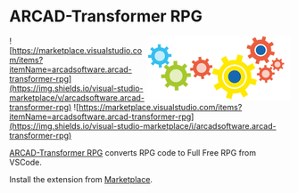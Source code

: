 # ARCAD-Transformer RPG

<img src="media/logo.png" align="right"/>

![https://marketplace.visualstudio.com/items?itemName=arcadsoftware.arcad-transformer-rpg](https://img.shields.io/visual-studio-marketplace/v/arcadsoftware.arcad-transformer-rpg)
![https://marketplace.visualstudio.com/items?itemName=arcadsoftware.arcad-transformer-rpg](https://img.shields.io/visual-studio-marketplace/i/arcadsoftware.arcad-transformer-rpg)

[ARCAD-Transformer RPG](https://marketplace.visualstudio.com/items?itemName=arcadsoftware.arcad-transformer-rpg) converts RPG code to Full Free RPG from VSCode.

Install the extension from [Marketplace](https://marketplace.visualstudio.com/items?itemName=arcadsoftware.arcad-transformer-rpg).